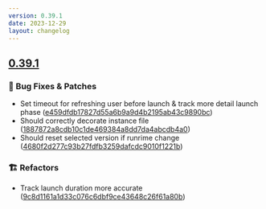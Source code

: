 ```yaml
---
version: 0.39.1
date: 2023-12-29
layout: changelog
---
```

## [0.39.1](#0.39.1)
### 🐛 Bug Fixes & Patches

- Set timeout for refreshing user before launch & track more detail launch phase ([e459dfdb17827d55a6b9a9d4b2195ab43c9890bc](https://github.com/Voxelum/x-minecraft-launcher/commit/e459dfdb17827d55a6b9a9d4b2195ab43c9890bc))
- Should correctly decorate instance file ([1887872a8cdb10c1de469384a8dd7da4abcdb4a0](https://github.com/Voxelum/x-minecraft-launcher/commit/1887872a8cdb10c1de469384a8dd7da4abcdb4a0))
- Should reset selected version if runrime change ([4680f2d277c93b27fdfb3259dafcdc9010f1221b](https://github.com/Voxelum/x-minecraft-launcher/commit/4680f2d277c93b27fdfb3259dafcdc9010f1221b))
### 🏗️ Refactors

- Track launch duration more accurate ([9c8d1161a1d33c076c6dbf9ce43648c26f61a80b](https://github.com/Voxelum/x-minecraft-launcher/commit/9c8d1161a1d33c076c6dbf9ce43648c26f61a80b))
